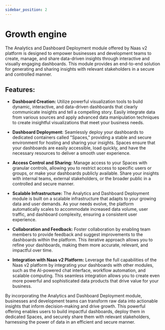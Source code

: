 ```yaml
---
sidebar_position: 2
---
```


# Growth engine

The Analytics and Dashboard Deployment module offered by Naas v2 platform is designed to empower businesses and development teams to create, manage, and share data-driven insights through interactive and visually engaging dashboards. This module provides an end-to-end solution for generating and sharing insights with relevant stakeholders in a secure and controlled manner.

## Features:

*   **Dashboard Creation:** Utilize powerful visualization tools to build dynamic, interactive, and data-driven dashboards that clearly communicate insights and tell a compelling story. Easily integrate data from various sources and apply advanced data manipulation techniques to create insightful visualizations that meet your business needs.
    
*   **Dashboard Deployment:** Seamlessly deploy your dashboards to dedicated containers called "Spaces," providing a stable and secure environment for hosting and sharing your insights. Spaces ensure that your dashboards are easily accessible, load quickly, and have the necessary resources to deliver a smooth user experience.
    
*   **Access Control and Sharing:** Manage access to your Spaces with granular controls, allowing you to restrict access to specific users or groups, or make your dashboards publicly available. Share your insights with internal teams, external stakeholders, or the broader public in a controlled and secure manner.
    
*   **Scalable Infrastructure:** The Analytics and Dashboard Deployment module is built on a scalable infrastructure that adapts to your growing data and user demands. As your needs evolve, the platform automatically scales to accommodate increased data volume, user traffic, and dashboard complexity, ensuring a consistent user experience.
    
*   **Collaboration and Feedback:** Foster collaboration by enabling team members to provide feedback and suggest improvements to the dashboards within the platform. This iterative approach allows you to refine your dashboards, making them more accurate, relevant, and impactful over time.
    
*   **Integration with Naas v2 Platform:** Leverage the full capabilities of the Naas v2 platform by integrating your dashboards with other modules, such as the AI-powered chat interface, workflow automation, and scalable computing. This seamless integration allows you to create even more powerful and sophisticated data products that drive value for your business.
    

By incorporating the Analytics and Dashboard Deployment module, businesses and development teams can transform raw data into actionable insights that inform decision-making and drive growth. This powerful offering enables users to build impactful dashboards, deploy them in dedicated Spaces, and securely share them with relevant stakeholders, harnessing the power of data in an efficient and secure manner.